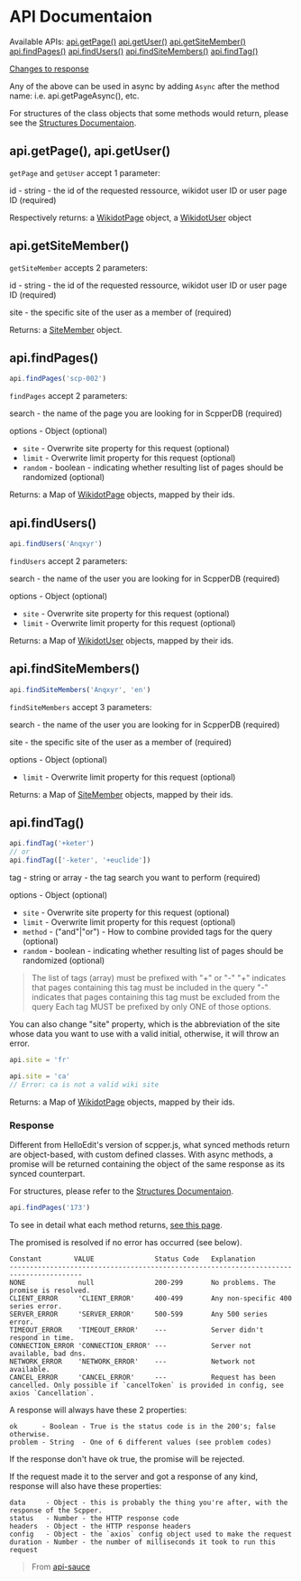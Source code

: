 # API Documentaion

Available APIs:
[api.getPage()](#get+stuff)
[api.getUser()](#get+stuff)
[api.getSiteMember()](#get+stuff)
[api.findPages()](#find+pages)
[api.findUsers()](#find+users)
[api.findSiteMembers()](#find+site+members)
[api.findTag()](#find+tag)

[Changes to response](#response)

Any of the above can be used in async by adding `Async` after the method name: i.e. api.getPageAsync(), etc.

For structures of the class objects that some methods would return, please see the [Structures Documentaion](Structures.md).

<a id="get+stuff"></a>

## api.getPage(), api.getUser()

`getPage` and `getUser` accept 1 parameter:

id - string - the id of the requested ressource, wikidot user ID or user page ID (required)

Respectively returns: a [WikidotPage](Structures#wikidot+page) object, a [WikidotUser](Structures.md#wikidot+user) object

<a id="get+site+member"></a>

## api.getSiteMember()

`getSiteMember` accepts 2 parameters:

id - string - the id of the requested ressource, wikidot user ID or user page ID (required)

site - the specific site of the user as a member of (required)

Returns: a [SiteMember](Structures.md#site+member) object.

<a id="find+page"></a>

## api.findPages()

```js
api.findPages('scp-002')
```

`findPages` accept 2 parameters:

search - the name of the page you are looking for in ScpperDB (required)

options - Object (optional)

- `site` - Overwrite site property for this request (optional)
- `limit` - Overwrite limit property for this request (optional)
- `random` - boolean - indicating whether resulting list of pages should be randomized (optional)

Returns: a Map of [WikidotPage](Structures#wikidot+page) objects, mapped by their ids.

<a id="find+users"></a>

## api.findUsers()

```js
api.findUsers('Anqxyr')
```

`findUsers` accept 2 parameters:

search - the name of the user you are looking for in ScpperDB (required)

options - Object (optional)

- `site` - Overwrite site property for this request (optional)
- `limit` - Overwrite limit property for this request (optional)

Returns: a Map of [WikidotUser](Structures#wikidot+user) objects, mapped by their ids.

<a id="find+site+members"></a>

## api.findSiteMembers()

```js
api.findSiteMembers('Anqxyr', 'en')
```

`findSiteMembers` accept 3 parameters:

search - the name of the user you are looking for in ScpperDB (required)

site - the specific site of the user as a member of (required)

options - Object (optional)

- `limit` - Overwrite limit property for this request (optional)

Returns: a Map of [SiteMember](Structures#site+member) objects, mapped by their ids.

<a id="find+tag"></a>

## api.findTag()

```js
api.findTag('+keter')
// or
api.findTag(['-keter', '+euclide'])
```

tag - string or array - the tag search you want to perform (required)

options - Object (optional)

- `site` - Overwrite site property for this request (optional)
- `limit` - Overwrite limit property for this request (optional)
- `method` - ("and"|"or") - How to combine provided tags for the query (optional)
- `random` - boolean - indicating whether resulting list of pages should be randomized (optional)

> The list of tags (array) must be prefixed with "+" or "-"
> "+" indicates that pages containing this tag must be included in the query
> "-" indicates that pages containing this tag must be excluded from the query
> Each tag MUST be prefixed by only ONE of those options.

You can also change "site" property, which is the abbreviation of the site whose data you want to use with a valid initial, otherwise, it will throw an error.

```js
api.site = 'fr'

api.site = 'ca'
// Error: ca is not a valid wiki site
```

Returns: a Map of [WikidotPage](Structures#wikidot+page) objects, mapped by their ids.

<a id="response"></s>

### Response

Different from HelloEdit's version of scpper.js, what synced methods return are object-based, with custom defined classes.
With async methods, a promise will be returned containing the object of the same response as its synced counterpart.

For structures, please refer to the [Structures Documentaion](Structures.md).

```js
api.findPages('173')
```

To see in detail what each method returns, [see this page](https://github.com/FiftyNine/ScpperDB#api).

The promised is resolved if no error has occurred (see below).

```
Constant        VALUE               Status Code   Explanation
----------------------------------------------------------------------------------------
NONE             null               200-299       No problems. The promise is resolved.
CLIENT_ERROR     'CLIENT_ERROR'     400-499       Any non-specific 400 series error.
SERVER_ERROR     'SERVER_ERROR'     500-599       Any 500 series error.
TIMEOUT_ERROR    'TIMEOUT_ERROR'    ---           Server didn't respond in time.
CONNECTION_ERROR 'CONNECTION_ERROR' ---           Server not available, bad dns.
NETWORK_ERROR    'NETWORK_ERROR'    ---           Network not available.
CANCEL_ERROR     'CANCEL_ERROR'     ---           Request has been cancelled. Only possible if `cancelToken` is provided in config, see axios `Cancellation`.
```

A response will always have these 2 properties:

```
ok      - Boolean - True is the status code is in the 200's; false otherwise.
problem - String  - One of 6 different values (see problem codes)
```

If the response don't have ok true, the promise will be rejected.

If the request made it to the server and got a response of any kind, response will also have these properties:

```
data     - Object - this is probably the thing you're after, with the response of the Scpper.
status   - Number - the HTTP response code
headers  - Object - the HTTP response headers
config   - Object - the `axios` config object used to make the request
duration - Number - the number of milliseconds it took to run this request
```

> From [api-sauce](https://github.com/infinitered/apisauce)
